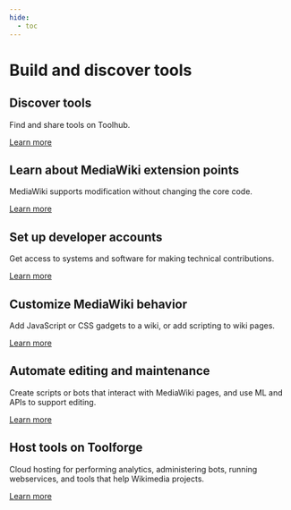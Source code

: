 ```yaml
---
hide:
  - toc
---
```

# Build and discover tools

## Discover tools

Find and share tools on Toolhub.

[Learn more](discover.md)

## Learn about MediaWiki extension points

MediaWiki supports modification without changing the core code.

[Learn more](extend-mw-basic.md)

## Set up developer accounts

Get access to systems and software for making technical contributions.

[Learn more](setup.md)

## Customize MediaWiki behavior

Add JavaScript or CSS gadgets to a wiki, or add scripting to wiki pages.

[Learn more](customize-mediawiki.md)

## Automate editing and maintenance

Create scripts or bots that interact with MediaWiki pages, and use ML and APIs to support editing.

[Learn more](automate-editing.md)

## Host tools on Toolforge

Cloud hosting for performing analytics, administering bots, running webservices, and tools that help Wikimedia projects.

[Learn more](host-tools.md)

